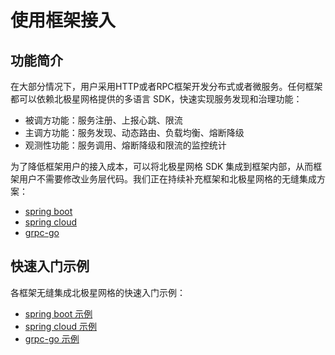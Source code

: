 # 使用框架接入

## 功能简介

在大部分情况下，用户采用HTTP或者RPC框架开发分布式或者微服务。任何框架都可以依赖北极星网格提供的多语言 SDK，快速实现服务发现和治理功能：

- 被调方功能：服务注册、上报心跳、限流
- 主调方功能：服务发现、动态路由、负载均衡、熔断降级
- 观测性功能：服务调用、熔断降级和限流的监控统计

为了降低框架用户的接入成本，可以将北极星网格 SDK 集成到框架内部，从而框架用户不需要修改业务层代码。我们正在持续补充框架和北极星网格的无缝集成方案：

- [spring boot](https://github.com/polarismesh/spring-boot-polaris)
- [spring cloud](https://github.com/tencent/spring-cloud-tencent)
- [grpc-go](https://github.com/polarismesh/grpc-go-polaris)

## 快速入门示例

各框架无缝集成北极星网格的快速入门示例：

- [spring boot 示例](https://github.com/polarismesh/spring-boot-polaris/tree/main/examples)
- [spring cloud 示例](https://github.com/tencent/spring-cloud-tencent/tree/main/examples)
- [grpc-go 示例](https://github.com/polarismesh/grpc-go-polaris/tree/main/examples)